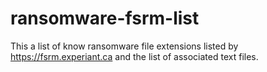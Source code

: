 # ransomware-fsrm-list
This a list of know ransomware file extensions listed by https://fsrm.experiant.ca and the list of associated text files.
